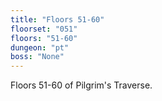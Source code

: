 ```yaml
---
title: "Floors 51-60"
floorset: "051"
floors: "51-60"
dungeon: "pt"
boss: "None"
---
```


Floors 51-60 of Pilgrim's Traverse.
